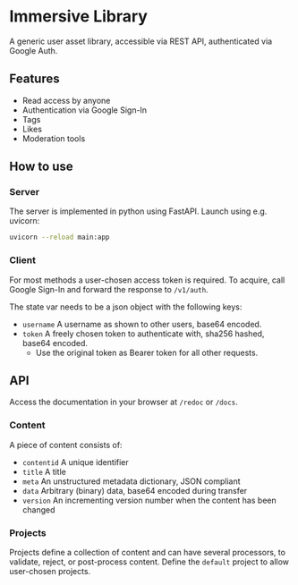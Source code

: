 # Immersive Library

A generic user asset library, accessible via REST API, authenticated via Google Auth.

## Features

* Read access by anyone
* Authentication via Google Sign-In
* Tags
* Likes
* Moderation tools

## How to use

### Server

The server is implemented in python using FastAPI. Launch using e.g. uvicorn:

```sh
uvicorn --reload main:app
```

### Client

For most methods a user-chosen access token is required.
To acquire, call Google Sign-In and forward the response to `/v1/auth`.

The state var needs to be a json object with the following keys:

* `username` A username as shown to other users, base64 encoded.
* `token` A freely chosen token to authenticate with, sha256 hashed, base64 encoded.
    * Use the original token as Bearer token for all other requests.

## API

Access the documentation in your browser at `/redoc` or `/docs`.

### Content

A piece of content consists of:

* `contentid` A unique identifier
* `title` A title
* `meta` An unstructured metadata dictionary, JSON compliant
* `data` Arbitrary (binary) data, base64 encoded during transfer
* `version` An incrementing version number when the content has been changed

### Projects

Projects define a collection of content and can have several processors, to validate, reject, or post-process content.
Define the `default` project to allow user-chosen projects.